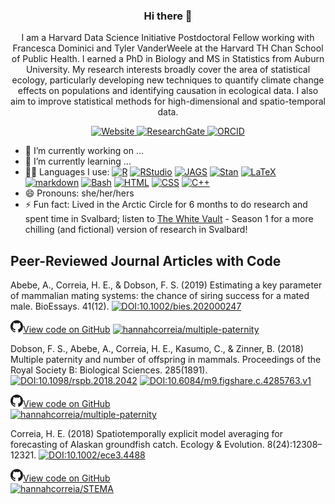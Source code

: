 <h3 align='center'>  Hi there 👋 </h3>

<p align='center'>
    I am a Harvard Data Science Initiative Postdoctoral Fellow working with Francesca Dominici and Tyler VanderWeele at the Harvard TH Chan School of Public Health. I earned a PhD in Biology and MS in Statistics from Auburn University.
    My research interests broadly cover the area of statistical ecology, particularly developing new techniques to quantify climate change effects on populations and identifying causation in ecological data. I also aim to improve statistical methods for high-dimensional and spatio-temporal data.
</p> 

<!--
**hannahcorreia/hannahcorreia** is a ✨ _special_ ✨ repository because its `README.md` (this file) appears on your GitHub profile.

Here are some ideas to get you started:

- 🔭 I’m currently working on ...
- 🌱 I’m currently learning ...
- 👯 I’m looking to collaborate on ...
- 🤔 I’m looking for help with ...
- 💬 Ask me about ...
- 📫 How to reach me: ...
- 😄 Pronouns: ...
- ⚡ Fun fact: ...
-->

<p align='center'>
    <!--<a href="https://scholar.google.com/citations?user=kembVusAAAAJ&hl=en"><img src="http://img.shields.io/badge/-Google Scholar-2088FF?style=flat&logo=google-scholar&logoColor=ffffff" alt="GoogleScholar">
    </a>-->
    <a href="https://hannahcorreia.github.io/"><img src="https://img.shields.io/website?labelColor=2088FF&down_color=red&down_message=down&label=hannahcorreia.github.io&logo=Website&logoColor=2088FF&up_color=green&up_message=up&url=https%3A%2F%2Fhannahcorreia.github.io" alt="Website">
    </a>
    <a href="http://researchgate.net/profile/Hannah-Correia"><img src="http://img.shields.io/badge/-ResearchGate-2088FF?style=flat&logo=researchgate&logoColor=ffffff" alt="ResearchGate">
    </a>
    <a href="https://orcid.org/0000-0003-3476-3674"><img src="http://img.shields.io/badge/-ORCID-2088FF?style=flat&logo=ORCID&logoColor=ffffff" alt="ORCID">
    </a>
</p>

- 🔭 I’m currently working on ...
- 🌱 I’m currently learning ...
- 👩‍💻 Languages I use: [![R](http://img.shields.io/badge/-R-2088FF?style=flat&logo=R&logoColor=ffffff)](https://www.r-project.org/) [![RStudio](http://img.shields.io/badge/-RStudio-2088FF?style=flat&logo=RStudio&logoColor=ffffff)](https://rstudio.com/) [![JAGS](http://img.shields.io/badge/-JAGS-2088FF?style=flat)](http://mcmc-jags.sourceforge.net/) [![Stan](http://img.shields.io/badge/-Stan-2088FF?style=flat)](https://mc-stan.org/) [![LaTeX](http://img.shields.io/badge/-LaTeX-2088FF?style=flat&logo=latex&logoColor=ffffff)](https://www.latex-project.org/) [![markdown](http://img.shields.io/badge/-markdown-2088FF?style=flat&logo=markdown&logoColor=ffffff)](https://www.markdownguide.org/) [![Bash](http://img.shields.io/badge/-Bash-2088FF?style=flat&logo=gnu-bash&logoColor=ffffff)](https://www.gnu.org/software/bash/) [![HTML](http://img.shields.io/badge/-HTML-2088FF?style=flat)](https://developer.mozilla.org/en-US/docs/Web/HTML) [![CSS](http://img.shields.io/badge/-CSS-2088FF?style=flat)](https://developer.mozilla.org/en-US/docs/Web/CSS) [![C++](http://img.shields.io/badge/-C++-2088FF?style=flat)](https://www.cplusplus.com/)
- 😄 Pronouns: she/her/hers
- ⚡ Fun fact: Lived in the Arctic Circle for 6 months to do research and spent time in Svalbard; listen to [The White Vault](https://thewhitevault.com/) - Season 1 for a more chilling (and fictional) version of research in Svalbard!

## Peer-Reviewed Journal Articles with Code

Abebe, A., Correia, H. E., & Dobson, F. S. (2019) Estimating a key parameter of mammalian mating systems: the chance of siring success for a mated male. BioEssays. 41(12). [![DOI:10.1002/bies.202000247](http://img.shields.io/badge/DOI-10.1002/bies.202000247-2088FF.svg)](https://doi.org/10.1002/bies.202000247)
<p align='left'>
    <a href="https://github.com/hannahcorreia/multiple-paternity" rel="noreferrer" target="_blank" class="flex items-center text-white dark:text-gray-900 px-4 py-3 rounded-lg dark:bg-gray-100 bg-gray-900 dark:hover:bg-gray-300 hover:bg-gray-700 font-semibold transition-colors ease-in-out duration-300"><svg class="w-5 mr-2" xmlns="http://www.w3.org/2000/svg" width="20" height="20" viewBox="0 0 20 20"><path fill="currentColor" d="M10,-3.37507799e-14 C4.47500147,-3.37507799e-14 -1.03028697e-13,4.475 -1.03028697e-13,10 C-0.00232469848,14.3054085 2.75290297,18.1283977 6.83800147,19.488 C7.33800147,19.575 7.52500147,19.275 7.52500147,19.012 C7.52500147,18.775 7.51200147,17.988 7.51200147,17.15 C5,17.613 4.35000147,16.538 4.15000147,15.975 C4.03700147,15.687 3.55000147,14.8 3.12500147,14.562 C2.77500147,14.375 2.27500147,13.912 3.11200147,13.9 C3.90000147,13.887 4.46200147,14.625 4.65000147,14.925 C5.55000147,16.437 6.98800147,16.012 7.56200147,15.75 C7.65000147,15.1 7.91200147,14.663 8.20000147,14.413 C5.97500147,14.163 3.65000147,13.3 3.65000147,9.475 C3.65000147,8.387 4.03700147,7.488 4.67500147,6.787 C4.57500147,6.537 4.22500147,5.512 4.77500147,4.137 C4.77500147,4.137 5.61200147,3.875 7.52500147,5.163 C8.33906435,4.93706071 9.18016765,4.82334354 10.0250015,4.825 C10.8750015,4.825 11.7250015,4.937 12.5250015,5.162 C14.4370015,3.862 15.2750015,4.138 15.2750015,4.138 C15.8250015,5.513 15.4750015,6.538 15.3750015,6.788 C16.0120015,7.488 16.4000015,8.375 16.4000015,9.475 C16.4000015,13.313 14.0630015,14.163 11.8380015,14.413 C12.2000015,14.725 12.5130015,15.325 12.5130015,16.263 C12.5130015,17.6 12.5,18.675 12.5,19.013 C12.5,19.275 12.6880015,19.587 13.1880015,19.487 C17.2582356,18.112772 19.9988381,14.295964 20,10 C20,4.475 15.5250015,-3.37507799e-14 10,-3.37507799e-14 Z"></path></svg>View code on GitHub</a>
    <a href="https://github.com/hannahcorreia/multiple-paternity"><img src="https://img.shields.io/github/last-commit/hannahcorreia/multiple-paternity" alt="hannahcorreia/multiple-paternity"></a>
</p>
    
Dobson, F. S., Abebe, A., Correia, H. E., Kasumo, C., & Zinner, B. (2018) Multiple paternity and number of offspring in mammals. Proceedings of the Royal Society B: Biological Sciences. 285(1891). [![DOI:10.1098/rspb.2018.2042](http://img.shields.io/badge/DOI-10.1098/rspb.2018.2042-2088FF.svg)](https://doi.org/10.1098/rspb.2018.2042) [![DOI:10.6084/m9.figshare.c.4285763.v1](http://img.shields.io/badge/DOI-10.6084/m9.figshare.c.4285763.v1-2088FF.svg?style=flat&labelColor=whitesmoke&logo=data%3Aimage%2Fpng%3Bbase64%2CiVBORw0KGgoAAAANSUhEUgAAAB8AAAAfCAYAAAAfrhY5AAAJsklEQVR42qWXd1DTaRrHf%2BiB2Hdt5zhrAUKz4IKEYu9IGiGFFJJQ0gkJCAKiWFDWBRdFhCQUF3UVdeVcRQEBxUI3yY9iEnQHb3bdW1fPubnyz%2F11M7lvEHfOQee2ZOYzPyDv%2B3yf9%2Fk95YX4fx%2BltfUt08GcFEuPR4U9hDDZ%2FVngIlhb%2FSiI6InkTgLzgDcgfvtnovhH4BzoVlrbwr55QnhCtBW4QHXnFrZbPBaQoBh4%2FSYH2EnpBEtqcDMVzB93wA%2F8AFwa23XFGcc8CkT3mxz%2BfXWtq9T9IQlLIXYEuHojudb%2BCM7Hgdq8ydi%2FAHiBXyY%2BLjwFlAEnS6Jnar%2FvnQVhvdzasad0eKvWZKe8hvDB2ofLZ%2FZEcWsh%2BhyIuyO5Bxs2iZIE4nRv7NWAb0EO8AC%2FWPxjYAWuOEX2MSXZVgPxzmRL3xKz3ScGpx6p6QnOx4mDIFqO0w6Q4fEhO5IzwxlSwyD2FYHzwAW%2BAZ4fEsf74gCumykwNHskLM7taQxLYjjIyy8MUtraGhTWdkfhkFJqtvuVl%2F9l2ZquDfEyrH8B0W06nnpH3JtIyRGpH1iJ6SfxDIHjRXHJmdQjLpfHeN54gnfFx4W9QRnovx%2FN20aXZeTD2J84hn3%2BqoF2Tqr14VqTPUCIcP%2B5%2Fly4qC%2BUL3sYxSvNj1NwsVYPsWdMUfomsdkYm3Tj0nbV0N1wRKwFe1MgKACDIBdMAhPE%2FwicwNWxll8Ag40w%2BFfhibJkGHmutjYeQ8gVlaN%2BjO51nDysa9TwNUFMqaGbKdRJZFfOJSp6mkRKsv0rRIpEVWjAvyFkxNOEpwvcAVPfEe%2Bl8ojeNTx3nXLBcWRrYGxSRjDEk0VlpxYrbe1ZmaQ5xuT0u3r%2B2qe5j0J5uytiZPGsRL2Jm32AldpxPUNJ3jmmsN4x62z1cXrbedXBQf2yvIFCeZrtyicZZG2U2nrrBJzYorI2EXLrvTfCSB43s41PKEvbZDEfQby6L4JTj%2FfIwam%2B4%2BwucBu%2BDgNK05Nle1rSt9HvR%2FKPC4U6LTfvUIaip1mjIa8fPzykii23h2eanT57zQ7fsyYH5QjywwlooAUcAdOh5QumgTHx6aAO7%2FL52eaQNEShrxfhL6albEDmfhGflrsT4tps8gTHNOJbeDeBlt0WJWDHSgxs6cW6lQqyg1FpD5ZVDfhn1HYFF1y4Eiaqa18pQf3zzYMBhcanlBjYfgWNayAf%2FASOgklu8bmgD7hADrk4cRlOL7NSOewEcbqSmaivT33QuFdHXj5sdvjlN5yMDrAECmdgDWG2L8P%2BAKLs9ZLZ7dJda%2BB4Xl84t7QvnKfvpXJv9obz2KgK8dXyqISyV0sXGZ0U47hOA%2FAiigbEMECJxC9aoKp86re5O5prxOlHkcksutSQJzxZRlPZmrOKhsQBF5zEZKybUC0vVjG8PqOnhOq46qyDTDnj5gZBriWCk4DvXrudQnXQmnXblebhAC2cCB6zIbM4PYgGl0elPSgIf3iFEA21aLdHYLHUQuVkpgi02SxFdrG862Y8ymYGMvXDzUmiX8DS5vKZyZlGmsSgQqfLub5RyLNS4zfDiZc9Edzh%2FtCE%2BX8j9k%2FqWB071rcZyMImne1SLkL4GRw4UPHMV3jjwEYpPG5uW5fAEot0aTSJnsGAwHJi2nvF1Y5OIqWziVCQd5NT7t6Q8guOSpgS%2Fa1dSRn8JGGaCD3BPXDyQRG4Bqhu8XrgAp0yy8DMSvvyVXDgJcJTcr1wQ2BvFKf65jqhvmxXUuDpGBlRvV36XvGjQzLi8KAKT2lYOnmxQPGorURSV0NhyTIuIyqOmKTMhQ%2BieEsgOgpc4KBbfDM4B3SIgFljvfHF6cef7qpyLBXAiQcXvg5l3Iunp%2FWv4dH6qFziO%2BL9PbrimQ9RY6MQphEfGUpOmma7KkGzuS8sPUFnCtIYcKCaI9EXo4HlQLgGrBjbiK5EqMj2AKWt9QWcIFMtnVvQVDQV9lXJJqdPVtUQpbh6gCI2Ov1nvZts7yYdsnvRgxiWFOtNJcOMVLn1vgptVi6qrNiFOfEjHCDB3J%2BHDLqUB77YgQGwX%2Fb1eYna3hGKdlqJKIyiE4nSbV8VFgxmxR4b5mVkkeUhMgs5YTi4ja2XZ009xJRHdkfwMi%2BfocaancuO7h%2FMlcLOa0V%2FSw6Dq47CumRQAKhgbOP8t%2BMTjuxjJGhXCY6XpmDDFqWlVYbQ1aDJ5Cptdw4oLbf3Ck%2BdWkVP0LpH7s9XLPXI%2FQX8ws%2Bj2In63IcRvOOo%2BTTjiN%2BlssfRsanW%2B3REVKoavBOAPTXABW4AL7e4NygHdpAKBscmlDh9Jysp4wxbnUNna3L3xBvyE1jyrGIkUHaqQMuxhHElV6oj1picvgL1QEuS5PyZTEaivqh5vUCKJqOuIgPFGESns8kyFk7%2FDxyima3cYxi%2FYOQCj%2F%2B9Ms2Ll%2Bhn4FmKnl7JkGXQGDKDAz9rUGL1TIlBpuJr9Be2JjK6qPzyDg495UxXYF7JY1qKimw9jWjF0iV6DRIqE%2B%2FeWG0J2ofmZTk0mLYVd4GLiFCOoKR0Cg727tWq981InYynvCuKW43aXgEjofVbxIqrm0VL76zlH3gQzWP3R3Bv9oXxclrlO7VVtgBRpSP4hMFWJ8BrUSBCJXC07l40X4jWuvtc42ofNCxtlX2JH6bdeojXgTh5TxOBKEyY5wvBE%2BACh8BtOPNPkApjoxi5h%2B%2FFMQQNpWvZaMH7MKFu5Ax8HoCQdmGkJrtnOiLHwD3uS5y8%2F2xTSDrE%2F4PT1yqtt6vGe8ldMBVMEPd6KwqiYECHDlfbvzphcWP%2BJiZuL5swoWQYlS%2Br7Yu5mNUiGD2retxBi9fl6RDGn4Ti9B1oyYy%2BMP5G87D%2FCpRlvdnuy0PY6RC8BzTA40NXqckQ9TaOUDywkYsudxJzPgyDoAWn%2BB6nEFbaVxxC6UXjJiuDkW9TWq7uRBOJocky9iMfUhGpv%2FdQuVVIuGjYqACbXf8aa%2BPeYNIHZsM7l4s5gAQuUAzRUoT51hnH3EWofXf2vkD5HJJ33vwE%2FaEWp36GHr6GpMaH4AAPuqM5eabH%2FhfG9zcCz4nN6cPinuAw6IHwtvyB%2FdO1toZciBaPh25U0ducR2PI3Zl7mokyLWKkSnEDOg1x5fCsJE9EKhH7HwFNhWMGMS7%2BqxyYsbHHRUDUH4I%2FAheQY7wujJNnFUH4KdCju83riuQeHU9WEqNzjsJFuF%2FdTDAZ%2FK7%2F1WaAU%2BAWymT59pVMT4g2AxcwNa0XEBDdBDpAPvgDIH73R25teeuAF5ime2Ul0OUIiG4GpSAEJeYW9wDTf43wfwHgHLKJoPznkwAAAABJRU5ErkJggg%3D%3D)](https://doi.org/10.6084/m9.figshare.c.4285763.v1)
<p align='left'>
    <div class="flex items-center"><a href="https://github.com/hannahcorreia/multiple-paternity" rel="noreferrer" target="_blank" class="flex items-center text-white dark:text-gray-900 px-4 py-3 rounded-lg dark:bg-gray-100 bg-gray-900 dark:hover:bg-gray-300 hover:bg-gray-700 font-semibold transition-colors ease-in-out duration-300"><svg class="w-5 mr-2" xmlns="http://www.w3.org/2000/svg" width="20" height="20" viewBox="0 0 20 20"><path fill="currentColor" d="M10,-3.37507799e-14 C4.47500147,-3.37507799e-14 -1.03028697e-13,4.475 -1.03028697e-13,10 C-0.00232469848,14.3054085 2.75290297,18.1283977 6.83800147,19.488 C7.33800147,19.575 7.52500147,19.275 7.52500147,19.012 C7.52500147,18.775 7.51200147,17.988 7.51200147,17.15 C5,17.613 4.35000147,16.538 4.15000147,15.975 C4.03700147,15.687 3.55000147,14.8 3.12500147,14.562 C2.77500147,14.375 2.27500147,13.912 3.11200147,13.9 C3.90000147,13.887 4.46200147,14.625 4.65000147,14.925 C5.55000147,16.437 6.98800147,16.012 7.56200147,15.75 C7.65000147,15.1 7.91200147,14.663 8.20000147,14.413 C5.97500147,14.163 3.65000147,13.3 3.65000147,9.475 C3.65000147,8.387 4.03700147,7.488 4.67500147,6.787 C4.57500147,6.537 4.22500147,5.512 4.77500147,4.137 C4.77500147,4.137 5.61200147,3.875 7.52500147,5.163 C8.33906435,4.93706071 9.18016765,4.82334354 10.0250015,4.825 C10.8750015,4.825 11.7250015,4.937 12.5250015,5.162 C14.4370015,3.862 15.2750015,4.138 15.2750015,4.138 C15.8250015,5.513 15.4750015,6.538 15.3750015,6.788 C16.0120015,7.488 16.4000015,8.375 16.4000015,9.475 C16.4000015,13.313 14.0630015,14.163 11.8380015,14.413 C12.2000015,14.725 12.5130015,15.325 12.5130015,16.263 C12.5130015,17.6 12.5,18.675 12.5,19.013 C12.5,19.275 12.6880015,19.587 13.1880015,19.487 C17.2582356,18.112772 19.9988381,14.295964 20,10 C20,4.475 15.5250015,-3.37507799e-14 10,-3.37507799e-14 Z"></path></svg>View code on GitHub</a></div>
    <a href="https://github.com/hannahcorreia/multiple-paternity"><img src="https://img.shields.io/github/last-commit/hannahcorreia/multiple-paternity" alt="hannahcorreia/multiple-paternity"></a>
</p>

Correia, H. E. (2018) Spatiotemporally explicit model averaging for forecasting of Alaskan groundfish catch. Ecology & Evolution. 8(24):12308–12321. [![DOI:10.1002/ece3.4488](http://img.shields.io/badge/DOI-10.1002/ece3.4488-2088FF.svg)](https://doi.org/10.1002/ece3.4488)
<p align='left'>
    <div class="flex items-center"><a href="https://github.com/hannahcorreia/STEMA" rel="noreferrer" target="_blank" class="flex items-center text-white dark:text-gray-900 px-4 py-3 rounded-lg dark:bg-gray-100 bg-gray-900 dark:hover:bg-gray-300 hover:bg-gray-700 font-semibold transition-colors ease-in-out duration-300"><svg class="w-5 mr-2" xmlns="http://www.w3.org/2000/svg" width="20" height="20" viewBox="0 0 20 20"><path fill="currentColor" d="M10,-3.37507799e-14 C4.47500147,-3.37507799e-14 -1.03028697e-13,4.475 -1.03028697e-13,10 C-0.00232469848,14.3054085 2.75290297,18.1283977 6.83800147,19.488 C7.33800147,19.575 7.52500147,19.275 7.52500147,19.012 C7.52500147,18.775 7.51200147,17.988 7.51200147,17.15 C5,17.613 4.35000147,16.538 4.15000147,15.975 C4.03700147,15.687 3.55000147,14.8 3.12500147,14.562 C2.77500147,14.375 2.27500147,13.912 3.11200147,13.9 C3.90000147,13.887 4.46200147,14.625 4.65000147,14.925 C5.55000147,16.437 6.98800147,16.012 7.56200147,15.75 C7.65000147,15.1 7.91200147,14.663 8.20000147,14.413 C5.97500147,14.163 3.65000147,13.3 3.65000147,9.475 C3.65000147,8.387 4.03700147,7.488 4.67500147,6.787 C4.57500147,6.537 4.22500147,5.512 4.77500147,4.137 C4.77500147,4.137 5.61200147,3.875 7.52500147,5.163 C8.33906435,4.93706071 9.18016765,4.82334354 10.0250015,4.825 C10.8750015,4.825 11.7250015,4.937 12.5250015,5.162 C14.4370015,3.862 15.2750015,4.138 15.2750015,4.138 C15.8250015,5.513 15.4750015,6.538 15.3750015,6.788 C16.0120015,7.488 16.4000015,8.375 16.4000015,9.475 C16.4000015,13.313 14.0630015,14.163 11.8380015,14.413 C12.2000015,14.725 12.5130015,15.325 12.5130015,16.263 C12.5130015,17.6 12.5,18.675 12.5,19.013 C12.5,19.275 12.6880015,19.587 13.1880015,19.487 C17.2582356,18.112772 19.9988381,14.295964 20,10 C20,4.475 15.5250015,-3.37507799e-14 10,-3.37507799e-14 Z"></path></svg>View code on GitHub</a></div>
    <a href="https://github.com/hannahcorreia/STEMA"><img src="https://img.shields.io/github/last-commit/hannahcorreia/STEMA" alt="hannahcorreia/STEMA"></a>
</p>


